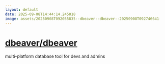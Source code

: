 ```yaml
---
layout: default
date: 2025-09-08T14:44:14.245018
image: assets/20250908T092055835--dbeaver--dbeaver--20250908T092746641--cropped.png
---
```


# [dbeaver/dbeaver](https://github.com/dbeaver/dbeaver)

multi-platform database tool for devs and admins
